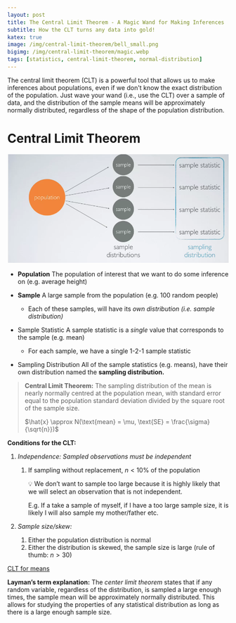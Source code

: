 ```yaml
---
layout: post
title: The Central Limit Theorem - A Magic Wand for Making Inferences
subtitle: How the CLT turns any data into gold!
katex: true
image: /img/central-limit-theorem/bell_small.png
bigimg: /img/central-limit-theorem/magic.webp
tags: [statistics, central-limit-theorem, normal-distribution]
---
```


The central limit theorem (CLT) is a powerful tool that allows us to make inferences about populations, even if we don't know the exact distribution of the population. Just wave your wand (i.e., use the CLT) over a sample of data, and the distribution of the sample means will be approximately normally distributed, regardless of the shape of the population distribution.

# Central Limit Theorem
 ![](/img/central-limit-theorem/sampling_distribution.png)

- **Population**
The population of interest that we want to do some inference on (e.g. average height)

- **Sample**
A large sample from the population (e.g. 100 random people)
    - Each of these samples, will have its *own distribution (i.e. sample distribution)*
- Sample Statistic
A sample statistic is a *single* value that corresponds to the sample (e.g. mean)
    - For each sample, we have a single 1-2-1 sample statistic
- Sampling Distribution
All of the sample statistics (e.g. means), have their own distribution named the **sampling distribution.**

> **Central Limit Theorem:** The sampling distribution of the mean is nearly normally centred at the population mean, with standard error equal to the population standard deviation divided by the square root of the sample size.
> 
> 
> $\hat{x} \approx N(\text{mean} = \mu, \text{SE} = \frac{\sigma}{\sqrt{n}})$
> 

**Conditions for the CLT:**

1. *Independence: 
Sampled observations must be independent*
    1. If sampling without replacement, $n <10$%  of the population
        
        <aside>
        💡 We don’t want to sample too large because it is highly likely that we will select an observation that is not independent.
        
        E.g. If a take a sample of myself, if I have a too large sample size, it is likely I will also sample my mother/father etc.
        
        </aside>
        
2. *Sample size/skew:*
    1. Either the population distribution is normal
    2. Either the distribution is skewed, the sample size is large (rule of thumb: $n>30$)

[CLT for means](https://gallery.shinyapps.io/CLT_mean/)

**Layman’s term explanation:**
The *center limit theorem* states that if any random variable, regardless of the distribution, is sampled a large enough times, the sample mean will be approximately normally distributed. This allows for studying the properties of any statistical distribution as long as there is a large enough sample size.